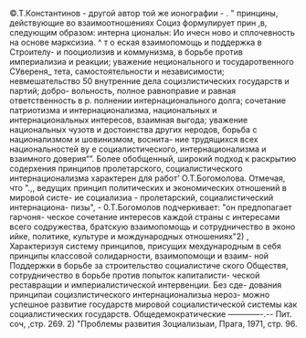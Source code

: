 ©.Т.Константинов - другой автор той же ионографии -
. " принцины, действующие во взаимоотношениях Социз
формулирует прин ‚в, следующим образом: интерна циональн:
Ио ичесн ново и сплочевность на основе марксизиа. ^
т о еская взаимопомощь и поддержка в Строителу-
и пооциолизив и коммунизма, в борьбе против империализиа
и реакции; уважение неционального и тосударотвенного СУвереня_
тета, самостоятельности и независимости; невмешательство 50
внутренние дела социзлистических государств и партий; добро-
вольность, полное равноправие и равная ответственность в р.
полнении интернационального долга; сочетание патриотизма и
интернационализма, национальных и интернациональных интересов,
взаимная выгода; уважение национальных чузотв и достоинства
других неродов, борьба с национализмом и шовинизмом, воснита-
ние трудящихся всех национальностей ву е социалистического,
интернационализма и взаимного доверия“”.
Более обобщенный, широкий подход к раскрытию содерхения
принципов пролетарского, социалистического интернационализма
характерен для работ’ О.Т.Богомолова. Отмечая, что ".,, ведущих
принцип политических и экономических отношений в мировой систе-
ие социализиа - пролетарский, социалистический интернациона-
пизы", - 0.Т.Богомолов подчеркивает: "он предпопагает гарчоня-
ческое сочетание интересов каждой страны с интересами всего
содружества, братскую взаимопомощь и сотрудничество в эконо
ийке, политике, культуре и мождународных отношениях"2) ,
Характеризуя систему принципов, присущих мехдународным
в себя принципы классовой солидарности, взаимопомощи и взаим-
ной Поддержки в борьбе за строительство социалистиче ского
Обществя, сотрудничество в борьбе против попыток капиталисти-
ческой реставращии и империалистической интервенции. Без сде-
дования принципаи социзлистического интернационализыа нероз-
можно успешное развитие государств мировой социалистической
системы как социалистических государств. Общедемократические
————-.--
Пит. соч, ‚стр. 269.
2) "Проблемы развития Зоциализыаи, Прага, 1971, стр. 96.
